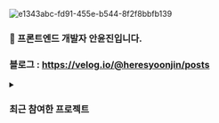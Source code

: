 ![e1343abc-fd91-455e-b544-8f2f8bbfb139](https://github.com/user-attachments/assets/bee8dac4-d1d3-46f8-8cba-cc76d863549d)

### 👋 프론트엔드 개발자 안윤진입니다. 
### 블로그 : https://velog.io/@heresyoonjin/posts
<details> 
<summary> 
  
### 최근 참여한 프로젝트
</summary>

#### 술 모임 커뮤니티 앱'술닥술닥' 협업개발 (출시예정)
<img src="[https://github.com/thisisthewa2/thisisthewa2/assets/119280160/3a6df636-2691-4e28-ba6f-5beda5627109](https://github.com/user-attachments/assets/d4836e73-70dc-44f1-b8cc-b4af00929038)" width="300" height="200"/>


사용한 기술 스택: <img src="https://img.shields.io/badge/nextjs-000000?style=for-the-badge&logo=next.js&logoColor=white"> <img src="https://img.shields.io/badge/react-61DAFB?style=for-the-badge&logo=react&logoColor=white"> <img src="https://img.shields.io/badge/typescript-3178C6?style=for-the-badge&logo=typescript&logoColor=white"> <img src="https://img.shields.io/badge/tailwind-06B6D4?style=for-the-badge&logo=tailwindcss&logoColor=white"> <img src="https://img.shields.io/badge/reactquery-FF4154?style=for-the-badge&logo=reactquery&logoColor=white">  <img src="[https://img.shields.io/badge/axios-5a29e4?style=for-the-badge&logo=axios&logoColor=white](https://img.shields.io/badge/reactquery-FF4154?style=for-the-badge&logo=reactQuery&logoColor=white)"> <img src="[https://img.shields.io/badge/reacthookform-ec5990?style=for-the-badge&logo=reacthookform&logoColor=white](https://img.shields.io/badge/github-181717?style=for-the-badge&logo=github&logoColor=white)">

<details>
<summary> 기여 </summary>
  
- 술 검색 웹뷰: useSearchParams를 사용해 검색 api 연결
- 앱 가이드 웹뷰: useRef와 Intersection Observer를 사용해 스크롤 위치 조작 & 현재 스크롤 위치를 탭바에 상태반영
- 랜딩페이지: useRef를 사용해 스크롤 위치 조작, 이미지 캐러셀 구현, 사전예약을 위한 api 연결
  
</details>
<details>
<summary> 배운점 </summary>
  
1. 검색결과를 렌더링하는 문제: 페이지 이동 후 Next.js의 useSearchParams훅을 사용해 검색 파라미터를 읽어 검색 훅을 호출하도록 했습니다.
2. 사전예약 등록 에러 처리: react-query의 useMutation을 사용하여 등록이 제대로 처리되지 않은 경우 사용자에게 토스트를 띄우도록 했습니다.
3. 최근검색어 삭제를 즉시 반영해야하는 문제: invalidateQueries를 통해 캐시를 무효화하도록 해 사용자가 최근 검색어를 삭제할 때마다 즉시 UI에 반영되도록하였습니다.
4. 검색 필터 팝업을 내부 상태관리에서 개별 페이지로 이전하는 문제: 내부 상태관리로 필터 팝업을 구현했었으나 추후 SEO최적화 문제를 고려하여 페이지를 별도의 페이지로 분리했습니다. 병렬 라우팅을 통해 정렬 버튼을 클릭하는 경우에만 필터페이지를 렌더링하도록했습니다.
   
</details>
Github: https://github.com/suldak/web-mono

#### 커뮤니티 기능을 결합한 도서 커머스 사이트 'Readme' 협업개발, 배포
<img src="https://github.com/thisisthewa2/thisisthewa2/assets/119280160/3a6df636-2691-4e28-ba6f-5beda5627109" width="300" height="200"/>

사용한 기술 스택: <img src="https://img.shields.io/badge/nextjs-000000?style=for-the-badge&logo=next.js&logoColor=white"> <img src="https://img.shields.io/badge/react-61DAFB?style=for-the-badge&logo=react&logoColor=white"> <img src="https://img.shields.io/badge/typescript-3178C6?style=for-the-badge&logo=typescript&logoColor=white"> <img src="https://img.shields.io/badge/tailwind-06B6D4?style=for-the-badge&logo=tailwindcss&logoColor=white"> <img src="https://img.shields.io/badge/reactquery-FF4154?style=for-the-badge&logo=reactquery&logoColor=white">  <img src="[https://img.shields.io/badge/axios-5a29e4?style=for-the-badge&logo=axios&logoColor=white](https://img.shields.io/badge/reactquery-FF4154?style=for-the-badge&logo=reactQuery&logoColor=white)"> <img src="[https://img.shields.io/badge/reacthookform-ec5990?style=for-the-badge&logo=reacthookform&logoColor=white](https://img.shields.io/badge/github-181717?style=for-the-badge&logo=github&logoColor=white)">


<details>
<summary> 기여 </summary>

- 메인페이지: 메인페이지 ui & 자체 도서정보 api 연결
- 결제: 포트원 테스트 결제 api 연결, 주문 내역을 저장하기 위한 자체 api 연결
- 공통컴포넌트 제어: 로그인 여부 / 페이지 별 분기에 따라 컴포넌트 제어
-  CI/CD: GitHub workflow + vercel 사용

</details>
<details>
<summary> 배운점 </summary>

1. 불필요한 데이터로딩 발생: react-query의 staleTime과 gcTime 설정으로 데이터 신선도를 관리하는 법을 익혀 캐싱을 통해 성능을 최적화하였으며 enabled 옵션을 활용한 조건부 쿼리 실행으로 불필요한 데이터 로딩을 방지했습니다.
2. 주문 > 결제페이지에서 주문 내역의 일관성을 유지해야하는 문제: 전역상태관리 라이브러리인 jotai를 사용해 상품 목록과 총 결제 금액을 전역 상태로 관리하여 데이터 일관성을 유지했습니다.

</details>
Github: https://github.com/bookstore-README/front_bookstore-README

</details>




